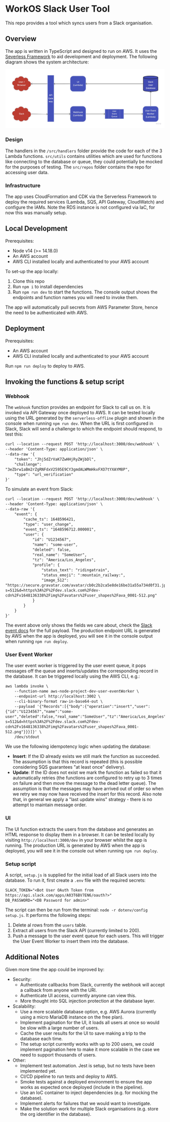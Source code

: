 # WorkOS Slack User Tool
This repo provides a tool which syncs users from a Slack organisation.

## Overview
The app is written in TypeScript and designed to run on AWS. It uses the [Severless Framework](https://www.serverless.com/) to aid development and deployment. The following diagram shows the system architecture:

![System Architecture](docs/system-architecture.jpg)

### Design
The handlers in the `/src/handlers` folder provide the code for each of the 3 Lambda functions. `src/utils` contains utilities which are used for functions like connecting to the database or queue, they could potentially be mocked for the purposes of testing. The `src/repos` folder contains the repo for accessing user data.

### Infrastructure
The app uses CloudFormation and CDK via the Serverless Framework to deploy the required services (Lambda, SQS, API Gateway, CloudWatch) and configure the IAMs. Note the RDS instance is not configured via IaC, for now this was manually setup.


## Local Development
Prerequisites:

- Node v14 (>= 14.18.0)
- An AWS account
- AWS CLI installed locally and authenticated to your AWS account

To set-up the app locally:

1. Clone this repo
2. Run `npm i` to install dependencies
3. Run `npm run dev` to start the functions. The console output shows the endpoints and function names you will need to invoke them.

The app will automatically pull secrets from AWS Parameter Store, hence the need to be authenticated with AWS.

## Deployment
Prerequisites:

- An AWS account
- AWS CLI installed locally and authenticated to your AWS account

Run `npm run deploy` to deploy to AWS.


## Invoking the functions & setup script

### Webhook
The `webhook` function provides an endpoint for Slack to call us on. It is invoked via API Gateway once deployed to AWS. It can be tested locally using the URL generated by the `serverless-offline` plugin and shown in the console when running `npm run dev`. When the URL is first configured in Slack, Slack will send a challenge to which the endpoint should respond, to test this:

```
curl --location --request POST 'http://localhost:3000/dev/webhook' \
--header 'Content-Type: application/json' \
--data-raw '{
    "token": "Jhj5dZrVaK7ZwHHjRyZWjbDl",
    "challenge": "3eZbrw1aBm2rZgRNFdxV2595E9CY3gmdALWMmHkvFXO7tYXAYM8P",
    "type": "url_verification"
}'
```

To simulate an event from Slack:

```
curl --location --request POST 'http://localhost:3000/dev/webhook' \
--header 'Content-Type: application/json' \
--data-raw '{
    "event": {
        "cache_ts": 1648596421,
        "type": "user_change",
        "event_ts": "1648596712.000001",
        "user": {
            "id": "U1234567",
            "name": "some-user",
            "deleted": false,
            "real_name": "SomeUser",
            "tz": "America/Los_Angeles",
            "profile": {
                "status_text": "ridingatrain",
                "status_emoji": ":mountain_railway:",
                "image_512": "https://secure.gravatar.com/avatar/cb0c2b2ca5e8de16be31a55a734d0f31.jpg?s=512&d=https%3A%2F%2Fdev.slack.com%2Fdev-cdn%2Fv1648136338%2Fimg%2Favatars%2Fuser_shapes%2Fava_0001-512.png"
            }
        }
    }
}'
```

The event above only shows the fields we care about, check the [Slack event docs](https://api.slack.com/events/user_change) for the full payload. The production endpoint URL is generated by AWS when the app is deployed, you will see it in the console output when running `npm run deploy`.

### User Event Worker
The user event worker is triggered by the user event queue, it pops messages off the queue and inserts/updates the corresponding record in the database. It can be triggered locally using the AWS CLI, e.g.:

```
aws lambda invoke \
    --function-name aws-node-project-dev-user-eventWorker \
    --endpoint-url http://localhost:3002 \
    --cli-binary-format raw-in-base64-out \
    --payload '{"Records":[{"body":{"operation":"insert","user":{"id":"U1234567","name":"some-user","deleted":false,"real_name":"SomeUser","tz":"America/Los_Angeles","status_text":"ridingatrain","status_emoji":":mountain_railway:","image_512":"https://secure.gravatar.com/avatar/cb0c2b2ca5e8de16be31a55a734d0f31.jpg?s=512&d=https%3A%2F%2Fdev.slack.com%2Fdev-cdn%2Fv1648136338%2Fimg%2Favatars%2Fuser_shapes%2Fava_0001-512.png"}}}]}' \
    /dev/stdout
```

We use the following idempotency logic when updating the database:

- **Insert**: If the ID already exists we still mark the function as succeeded. The assumption is that this record is repeated (this is possible considering SQS guarantees "at least once" delivery).
- **Update**: If the ID does not exist we mark the function as failed so that it automatically retries (the functions are configured to retry up to 3 times on failure and then move the message to the dead letter queue). The assumption is that the messages may have arrived out of order so when we retry we may now have received the insert for this record. Also note that, in general we apply a "last update wins" strategy - there is no attempt to maintain message order.

### UI
The UI function extracts the users from the database and generates an HTML response to display them in a browser. It can be tested locally by visiting `http://localhost:3000/dev` in your browser whilst the app is running. The production URL is generated by AWS when the app is deployed, you will see it in the console out when running `npm run deploy`.

### Setup script
A script, `setup.js` is supplied for the initial load of all Slack users into the database. To run it, first create a `.env` file with the required secrets:

```
SLACK_TOKEN="<Bot User OAuth Token from https://api.slack.com/apps/A03T6BV7EN6/oauth?>"
DB_PASSWORD="<DB Password for admin>"
```

The script can then be run from the terminal: `node -r dotenv/config setup.js`. It performs the following steps:

1. Delete al rows from the `users` table.
2. Extract all users from the Slack API (currently limited to 200).
3. Push a message to the user event queue for each users. This will trigger the User Event Worker to insert them into the database.


## Additional Notes
Given more time the app could be improved by:

- Security:
    - Authenticate callbacks from Slack, currently the webhook will accept a callback from anyone with the URI.
    - Authenticate UI access, currently anyone can view this.
    - More thought into SQL injection protection at the database layer.
- Scalability:
    - Use a more scalable database option, e.g. AWS Aurora (currently using a micro MariaDB instance on the free plan).
    - Implement pagination for the UI, it loads all users at once so would be slow with a large number of users.
    - Cache the user results for the UI to save making a trip to the database each time.
    - The setup script currently works with up to 200 users, we could implement pagination here to make it more scalable in the case we need to support thousands of users.
- Other:
    - Implement test automation. Jest is setup, but no tests have been implemented yet.
    - CI/CD pipeline to run tests and deploy to AWS.
    - Smoke tests against a deployed environment to ensure the app works as expected once deployed (include in the pipeline).
    - Use an IoC container to inject dependencies (e.g. for mocking the database).
    - Implement alerts for failures that we would want to investigate.
    - Make the solution work for multiple Slack organisations (e.g. store the org identifier in the database).
